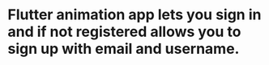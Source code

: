 # Flutter animation app lets you sign in and if not registered allows you to sign up with email and username.